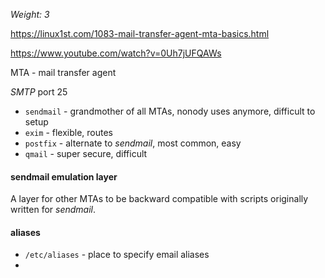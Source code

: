 _Weight: 3_

https://linux1st.com/1083-mail-transfer-agent-mta-basics.html

https://www.youtube.com/watch?v=0Uh7jUFQAWs

MTA - mail transfer agent

_SMTP_ port 25

- `sendmail` - grandmother of all MTAs, nonody uses anymore, difficult to setup
- `exim` - flexible, routes
- `postfix` - alternate to _sendmail_, most common, easy
- `qmail` - super secure, difficult

#### sendmail emulation layer

A layer for other MTAs to be backward compatible with scripts originally written for _sendmail_.

#### aliases

- `/etc/aliases` - place to specify email aliases
- 


